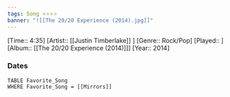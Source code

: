 ```yaml
---
tags: Song ⭐⭐⭐⭐ 
banner: "![[The 20/20 Experience (2014).jpg]]"
---
```

[Time:: 4:35]
[Artist:: [[Justin Timberlake]] ]
[Genre:: Rock/Pop]
[Played:: ]
[Album:: [[The 20/20 Experience (2014)]]]
[Year:: 2014]
### Dates
````dataview
TABLE Favorite_Song
WHERE Favorite_Song = [[Mirrors]]
````